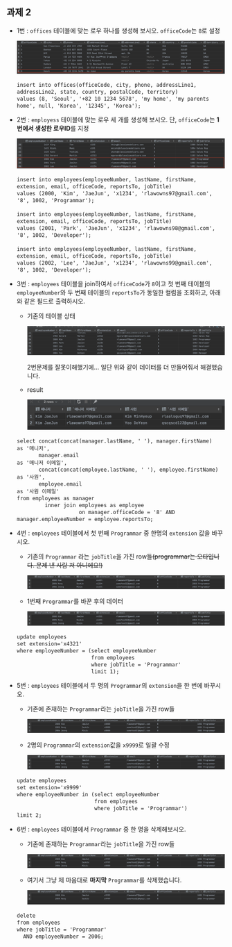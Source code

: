 ## 과제 2

- 1번 : `offices` 테이블에 맞는 로우 하나를 생성해 보시오. `officeCode`는 `8`로 설정

  ![db_study2_1](https://github.com/xi-jjun/xi-jjun.github.io/blob/master/_posts/database/img/db_study2_1.png?raw=True)

  ```mariadb
  insert into offices(officeCode, city, phone, addressLine1, addressLine2, state, country, postalCode, territory)
  values (8, 'Seoul', '+82 10 1234 5678', 'my home', 'my parents home', null, 'Korea', '12345', 'Korea');
  ```

  

- 2번 : `employess` 테이블에 맞는 로우 세 개를 생성해 보시오. 단, `officeCode`는 **1번에서 생성한 로우ID**를 지정

  ![db_study2_2](https://github.com/xi-jjun/xi-jjun.github.io/blob/master/_posts/database/img/db_study2_2.png?raw=True)

  ```mariadb
  insert into employees(employeeNumber, lastName, firstName, extension, email, officeCode, reportsTo, jobTitle)
  values (2000, 'Kim', 'JaeJun', 'x1234', 'rlawowns97@gmail.com', '8', 1002, 'Programmar');
  
  insert into employees(employeeNumber, lastName, firstName, extension, email, officeCode, reportsTo, jobTitle)
  values (2001, 'Park', 'JaeJun', 'x1234', 'rlawowns98@gmail.com', '8', 1002, 'Developer');
  
  insert into employees(employeeNumber, lastName, firstName, extension, email, officeCode, reportsTo, jobTitle)
  values (2002, 'Lee', 'JaeJun', 'x1234', 'rlawowns99@gmail.com', '8', 1002, 'Developer');
  ```

  

- 3번 : `employees` 테이블을 join하여서 `officeCode`가 `8`이고 첫 번째 테이블의 `employeeNumber`와 두 번째 테이블의 `reportsTo`가 동일한 컬럼을 조회하고, 아래와 같은 필드로 출력하시오.

  - 기존의 테이블 상태

    ![db_study2_4](https://github.com/xi-jjun/xi-jjun.github.io/blob/master/_posts/database/img/db_study2_4.png?raw=True)

    2번문제를 잘못이해했기에... 일단 위와 같이 데이터를 더 만들어줘서 해결했습니다.

  - result

    ![db_study2_3](https://github.com/xi-jjun/xi-jjun.github.io/blob/master/_posts/database/img/db_study2_3.png?raw=True)

  ```mariadb
  select concat(concat(manager.lastName, ' '), manager.firstName)   as '매니저',
         manager.email                                              as '매니저 이메일',
         concat(concat(employee.lastName, ' '), employee.firstName) as '사원',
         employee.email                                             as '사원 이메일'
  from employees as manager
           inner join employees as employee
                      on manager.officeCode = '8' AND manager.employeeNumber = employee.reportsTo;
  ```

- 4번 : `employees` 테이블에서 첫 번째 `Programmar` 중 한명의 `extension` 값을 바꾸시오.

  - 기존의 `Programmar` 라는 `jobTitle`을 가진 row들~~(programmar는 오타입니다. 문제 낸 사람 저 아니에요!)~~

    ![db_study2_5](https://github.com/xi-jjun/xi-jjun.github.io/blob/master/_posts/database/img/db_study2_5.png?raw=True)

  - 1번째 `Programmar`를 바꾼 후의 데이터

    ![db_study2_6](https://github.com/xi-jjun/xi-jjun.github.io/blob/master/_posts/database/img/db_study2_6.png?raw=True)

  ```mariadb
  update employees
  set extension='x4321'
  where employeeNumber = (select employeeNumber
                          from employees
                          where jobTitle = 'Programmar'
                          limit 1);
  ```

  

- 5번 : `employees` 테이블에서 두 명의 `Programmar`의 `extension`을 한 번에 바꾸시오.

  - 기존에 존재하는 `Programmar`라는 `jobTitle`을 가진 row들

    ![db_study2_7](https://github.com/xi-jjun/xi-jjun.github.io/blob/master/_posts/database/img/db_study2_7.png?raw=True)

  - 2명의 `Programmar`의 `extension`값을 `x9999`로 일괄 수정

    ![db_study2_8](https://github.com/xi-jjun/xi-jjun.github.io/blob/master/_posts/database/img/db_study2_8.png?raw=True)

  ```mariadb
  update employees
  set extension='x9999'
  where employeeNumber in (select employeeNumber
                           from employees
                           where jobTitle = 'Programmar')
  limit 2;
  ```

- 6번 : `employees` 테이블에서 `Programmar` 중 한 명을 삭제해보시오.

  - 기존에 존재하는 `Programmar`라는 `jobTitle`을 가진 row들

    ![db_study2_8](https://github.com/xi-jjun/xi-jjun.github.io/blob/master/_posts/database/img/db_study2_8.png?raw=True)

  - 여기서 그냥 제 마음대로 **마지막** `Programmar`를 삭제했습니다.

    ![db_study2_9](https://github.com/xi-jjun/xi-jjun.github.io/blob/master/_posts/database/img/db_study2_9.png?raw=True)

  ```mariadb
  delete
  from employees
  where jobTitle = 'Programmar'
    AND employeeNumber = 2006;
  ```

  